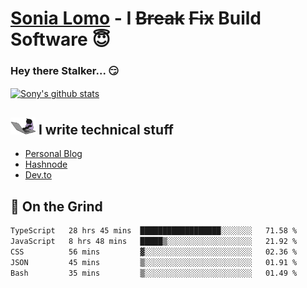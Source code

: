 # [Sonia Lomo](https://sonylomo.github.io/) - I ~~Break~~ ~~Fix~~ Build Software 😇
### Hey there Stalker... 😏 

<a href="https://github.com/sonylomo/github-readme-stats">
  <img align="center" src="https://media.giphy.com/media/lU05nFSW6Y2A/giphy.gif" alt="Sony's github stats" />
</a>

## <img src="assets/devcat.gif" width="40"> I write technical stuff
- [Personal Blog](https://www.sonylomo.dev/blog)
- [Hashnode](https://sonylomo.hashnode.dev/)
- [Dev.to](https://dev.to/sonylomo)

## 🤡 On the Grind
<!--START_SECTION:waka-->

```txt
TypeScript   28 hrs 45 mins  ██████████████████░░░░░░░   71.58 %
JavaScript   8 hrs 48 mins   █████▒░░░░░░░░░░░░░░░░░░░   21.92 %
CSS          56 mins         ▓░░░░░░░░░░░░░░░░░░░░░░░░   02.36 %
JSON         45 mins         ▒░░░░░░░░░░░░░░░░░░░░░░░░   01.91 %
Bash         35 mins         ▒░░░░░░░░░░░░░░░░░░░░░░░░   01.49 %
```

<!--END_SECTION:waka-->
